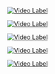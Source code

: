 [![Video Label](http://img.youtube.com/vi/Gh6RquZxgm8/0.jpg)](https://youtu.be/Gh6RquZxgm8)

[![Video Label](http://img.youtube.com/shorts/8960-Slwdfs/0.jpg)](https://youtu.be/shorts/8960-Slwdfs)

[![Video Label](http://img.youtube.com/vi/vmIu6hCUOD0/0.jpg)](https://youtu.be/vmIu6hCUOD0)


[![Video Label](http://img.youtube.com/vi/HrK0cDhgM44/0.jpg)](https://youtu.be/HrK0cDhgM44)


[![Video Label](http://img.youtube.com/vi/0gaTNLKtJvw/0.jpg)](https://youtu.be/0gaTNLKtJvw)
